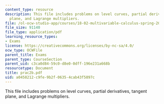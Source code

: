 ```yaml
---
content_type: resource
description: This file includes problems on level curves, partial derivatives, tangent
  plane, and Lagrange multipliers.
file: /ol-ocw-studio-app/courses/18-02-multivariable-calculus-spring-2006/a0458212c9fe9b2f06354cab43f5897c_prac2b.pdf
file_size: 91140
file_type: application/pdf
learning_resource_types:
- Exams
license: https://creativecommons.org/licenses/by-nc-sa/4.0/
ocw_type: OCWFile
parent_title: Exams
parent_type: CourseSection
parent_uid: c3ca0d84-59c0-d8e0-0dff-196e231a668b
resourcetype: Document
title: prac2b.pdf
uid: a0458212-c9fe-9b2f-0635-4cab43f5897c
---
```

This file includes problems on level curves, partial derivatives, tangent plane, and Lagrange multipliers.